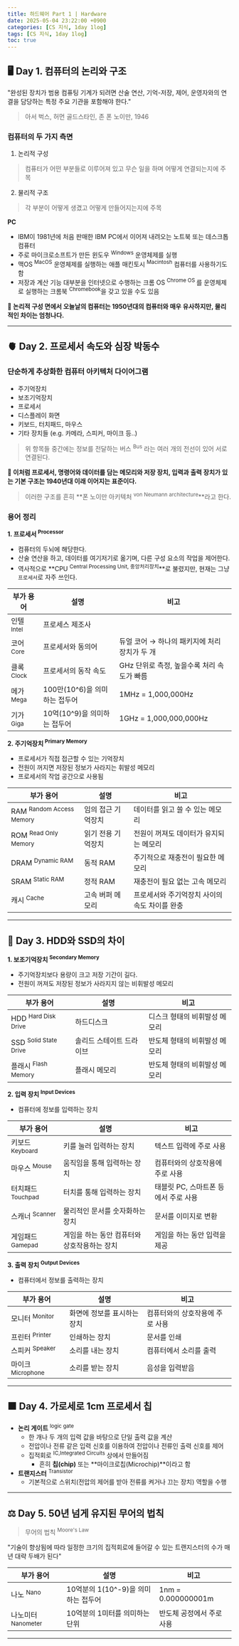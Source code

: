 ```yaml
---
title: 하드웨어 Part 1 | Hardware
date: 2025-05-04 23:22:00 +0900
categories: [CS 지식, 1day 1log]
tags: [CS 지식, 1day 1log]
toc: true
---
```


## **🖥️ Day 1. 컴퓨터의 논리와 구조**

"완성된 장치가 범용 컴퓨팅 기계가 되려면 산술 연산, 기억-저장, 제어, 운영자와의 연결을 담당하는 특정 주요 기관을 포함해야 한다."
> 아서 벅스, 허먼 골드스타인, 존 폰 노이만, 1946

### **컴퓨터의 두 가지 측면**

1. 논리적 구성
> 컴퓨터가 어떤 부분들로 이루어져 있고 무슨 일을 하며 어떻게 연결되는지에 주목

2. 물리적 구조
> 각 부분이 어떻게 생겼고 어떻게 만들어지는지에 주목

**PC**

- IBM이 1981년에 처음 판매한 IBM PC에서 이어져 내려오는 노트북 또는 데스크톱 컴퓨터
- 주로 마이크로소프트가 만든 윈도우 <sup>Windows</sup> 운영체제를 실행
- 맥OS <sup>MacOS</sup> 운영체제를 실행하는 애플 매킨토시 <sup>Macintosh</sup> 컴퓨터를 사용하기도 함
- 저장과 계산 기능 대부분을 인터넷으로 수행하는 크롬 OS <sup>Chrome OS </sup> 를 운영체제로 실행하는 크롬북 <sup>Chromebook</sup>을 갖고 있을 수도 있음

**📍 논리적 구성 면에서 오늘날의 컴퓨터는 1950년대의 컴퓨터와 매우 유사하지만, 물리적인 차이는 엄청나다.**

---

## **🫀 Day 2. 프로세서 속도와 심장 박동수**

### **단순하게 추상화한 컴퓨터 아키텍처 다이어그램**

- 주기억장치
- 보조기억장치
- 프로세서
- 디스플레이 화면
- 키보드, 터치패드, 마우스
- 기타 장치들 (e.g. 카메라, 스피커, 마이크 등..)

> 위 항목들 중간에는 정보를 전달하는 버스 <sup>Bus</sup> 라는 여러 개의 전선이 있어 서로 연결된다.

**📍 이처럼 프로세서, 명령어와 데이터를 담는 메모리와 저장 장치, 입력과 출력 장치가 있는 기본 구조는 1940년대 이래 이어지는 표준이다.**
> 이러한 구조를 흔히 **폰 노이만 아키텍처 <sup>von Neumann architecture</sup>**라고 한다.

### **용어 정리**

**1. 프로세서 <sup>Processor</sup>**

- 컴퓨터의 두뇌에 해당한다.
- 산술 연산을 하고, 데이터를 여기저기로 옮기며, 다른 구성 요소의 작업을 제어한다.
- 역사적으로 **CPU <sup>Central Processing Unit, 중앙처리장치</sup>**로 불렸지만, 현재는 그냥 `프로세서`로 자주 쓰인다.

| 부가 용어             | 설명                          | 비고                                          |
| --------------------- | ----------------------------- | --------------------------------------------- |
| 인텔 <sup>Intel</sup> | 프로세스 제조사               |                                               |
| 코어 <sup>Core</sup>  | 프로세서와 동의어             | 듀얼 코어 → 하나의 패키지에 처리 장치가 두 개 |
| 클록 <sup>Clock</sup> | 프로세서의 동작 속도          | GHz 단위로 측정, 높을수록 처리 속도가 빠름    |
| 메가 <sup>Mega</sup>  | 100만(10^6)을 의미하는 접두어 | 1MHz = 1,000,000Hz                            |
| 기가 <sup>Giga</sup>  | 10억(10^9)을 의미하는 접두어  | 1GHz = 1,000,000,000Hz                        |

**2. 주기억장치 <sup>Primary Memory</sup>**

- 프로세서가 직접 접근할 수 있는 기억장치
- 전원이 꺼지면 저장된 정보가 사라지는 휘발성 메모리
- 프로세서의 작업 공간으로 사용됨

| 부가 용어                           | 설명               | 비고                                          |
| ----------------------------------- | ------------------ | --------------------------------------------- |
| RAM <sup>Random Access Memory</sup> | 임의 접근 기억장치 | 데이터를 읽고 쓸 수 있는 메모리               |
| ROM <sup>Read Only Memory</sup>     | 읽기 전용 기억장치 | 전원이 꺼져도 데이터가 유지되는 메모리        |
| DRAM <sup>Dynamic RAM</sup>         | 동적 RAM           | 주기적으로 재충전이 필요한 메모리             |
| SRAM <sup>Static RAM</sup>          | 정적 RAM           | 재충전이 필요 없는 고속 메모리                |
| 캐시 <sup>Cache</sup>               | 고속 버퍼 메모리   | 프로세서와 주기억장치 사이의 속도 차이를 완충 |

---

## **💽 Day 3. HDD와 SSD의 차이**

**1. 보조기억장치 <sup>Secondary Memory</sup>**

- 주기억장치보다 용량이 크고 저장 기간이 길다.
- 전원이 꺼져도 저장된 정보가 사라지지 않는 비휘발성 메모리

| 부가 용어                        | 설명                     | 비고                          |
| -------------------------------- | ------------------------ | ----------------------------- |
| HDD <sup>Hard Disk Drive</sup>   | 하드디스크               | 디스크 형태의 비휘발성 메모리 |
| SSD <sup>Solid State Drive</sup> | 솔리드 스테이트 드라이브 | 반도체 형태의 비휘발성 메모리 |
| 플래시 <sup>Flash Memory</sup>   | 플래시 메모리            | 반도체 형태의 비휘발성 메모리 |

**2. 입력 장치 <sup>Input Devices</sup>**

- 컴퓨터에 정보를 입력하는 장치

| 부가 용어                    | 설명                                        | 비고                                 |
| ---------------------------- | ------------------------------------------- | ------------------------------------ |
| 키보드 <sup>Keyboard</sup>   | 키를 눌러 입력하는 장치                     | 텍스트 입력에 주로 사용              |
| 마우스 <sup>Mouse</sup>      | 움직임을 통해 입력하는 장치                 | 컴퓨터와의 상호작용에 주로 사용      |
| 터치패드 <sup>Touchpad</sup> | 터치를 통해 입력하는 장치                   | 태블릿 PC, 스마트폰 등에서 주로 사용 |
| 스캐너 <sup>Scanner</sup>    | 물리적인 문서를 숫자화하는 장치             | 문서를 이미지로 변환                 |
| 게임패드 <sup>Gamepad</sup>  | 게임을 하는 동안 컴퓨터와 상호작용하는 장치 | 게임을 하는 동안 입력을 제공         |

**3. 출력 장치 <sup>Output Devices</sup>**

- 컴퓨터에서 정보를 출력하는 장치

| 부가 용어                    | 설명                        | 비고                            |
| ---------------------------- | --------------------------- | ------------------------------- |
| 모니터 <sup>Monitor</sup>    | 화면에 정보를 표시하는 장치 | 컴퓨터와의 상호작용에 주로 사용 |
| 프린터 <sup>Printer</sup>    | 인쇄하는 장치               | 문서를 인쇄                     |
| 스피커 <sup>Speaker</sup>    | 소리를 내는 장치            | 컴퓨터에서 소리를 출력          |
| 마이크 <sup>Microphone</sup> | 소리를 받는 장치            | 음성을 입력받음                 |

---

## **🟧 Day 4. 가로세로 1cm 프로세서 칩**

- **논리 게이트** <sup>logic gate</sup>
  - 한 개나 두 개의 입력 값을 바탕으로 단일 출력 값을 계산
  - 전압이나 전류 같은 입력 신호를 이용하여 전압이나 전류인 출력 신호를 제어
  - 집적회로 <sup>IC,Integrated Circuits</sup> 상에서 만들어짐
    - 흔히 **칩(chip)** 또는 **마이크로칩(Microchip)**이라고 함
- **트랜지스터** <sup>Transistor</sup>
  - 기본적으로 스위치(전압의 제어를 받아 전류를 켜거나 끄는 장치) 역할을 수행

---

## **⚖️ Day 5. 50년 넘게 유지된 무어의 법칙**

> 무어의 법칙 <sup>Moore's Law</sup>

"기술이 향상됨에 따라 일정한 크기의 집적회로에 들어갈 수 있는 트랜지스터의 수가 매년 대략 두배가 된다"

| 부가 용어                     | 설명                                | 비고                      |
| ----------------------------- | ----------------------------------- | ------------------------- |
| 나노 <sup>Nano</sup>          | 10억분의 1(10^-9)을 의미하는 접두어 | 1nm = 0.000000001m        |
| 나노미터 <sup>Nanometer</sup> | 10억분의 1미터를 의미하는 단위      | 반도체 공정에서 주로 사용 |

---
